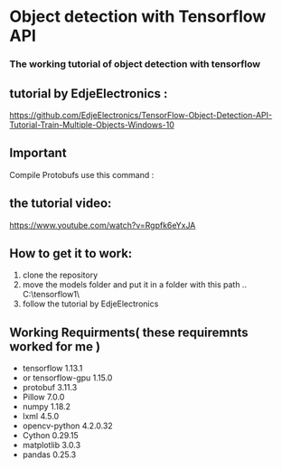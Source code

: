 # Object detection with Tensorflow API
### The working tutorial of object detection with tensorflow 
 
## tutorial by EdjeElectronics  : 
https://github.com/EdjeElectronics/TensorFlow-Object-Detection-API-Tutorial-Train-Multiple-Objects-Windows-10

## Important 
Compile Protobufs use this command :


## the tutorial video:
https://www.youtube.com/watch?v=Rgpfk6eYxJA


## How to get it to work:

1. clone the repository 
2. move the models folder and put it in a folder with this path .. C:\tensorflow1\
3. follow the tutorial by EdjeElectronics 


## Working Requirments( these requiremnts worked for me ) 

- tensorflow            1.13.1
- or tensorflow-gpu    1.15.0
- protobuf             3.11.3
- Pillow               7.0.0
- numpy                1.18.2
- lxml                 4.5.0
- opencv-python        4.2.0.32
- Cython               0.29.15
- matplotlib           3.0.3
- pandas               0.25.3

